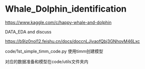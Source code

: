 # Whale_Dolphin_identification

https://www.kaggle.com/c/happy-whale-and-dolphin

DATA_EDA and discuss

https://b9iz0nol12.feishu.cn/docs/doccnLJjvaofQbj3GNhovM46Lxc

code/1st_simple_timm_code.py 使用timm创建模型

对应的数据准备和模型在code/utils文件夹内
